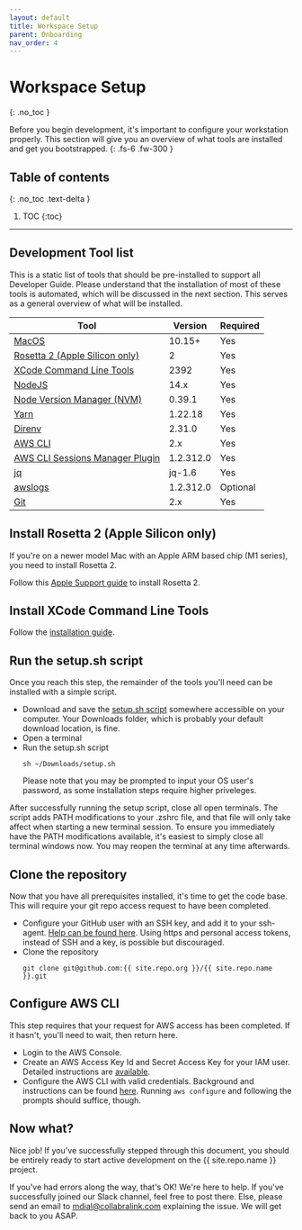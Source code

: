 ```yaml
---
layout: default
title: Workspace Setup
parent: Onboarding
nav_order: 4
---
```


# Workspace Setup
{: .no_toc }

Before you begin development, it's important to configure your workstation properly. This section will give you an overview of what tools are installed and get you bootstrapped.
{: .fs-6 .fw-300 }

## Table of contents
{: .no_toc .text-delta }

1. TOC
{:toc}
---

## Development Tool list
This is a static list of tools that should be pre-installed to support all Developer Guide. Please understand that the installation of most of these tools is automated, which will be discussed in the next section.  This serves as a general overview of what will be installed.

| Tool                                                                              | Version   | Required |
| --------------------------------------------------------------------------------- | --------- | -------- |
| [MacOS](https://www.apple.com/macos/monterey/)                                    | 10.15+    | Yes      |
| [Rosetta 2 (Apple Silicon only)](https://support.apple.com/en-us/HT211861)        | 2         | Yes      |
| [XCode Command Line Tools](https://mac.install.guide/commandlinetools/index.html) | 2392      | Yes      |
| [NodeJS](https://nodejs.org/en/)                                                  | 14.x      | Yes      |
| [Node Version Manager (NVM)](https://github.com/nvm-sh/nvm)                       | 0.39.1    | Yes      |
| [Yarn](https://yarnpkg.com/)                                                      | 1.22.18   | Yes      |
| [Direnv](https://direnv/)                                                         | 2.31.0    | Yes      |
| [AWS CLI ](https://aws.amazon.com/cli/)                                           | 2.x       | Yes      |
| [AWS CLI Sessions Manager Plugin][ssmpluginlink]                                  | 1.2.312.0 | Yes      |
| [jq](https://stedolan.github.io/jq/)                                              | jq-1.6    | Yes      |
| [awslogs](https://github.com/jorgebastida/awslogs)                                | 1.2.312.0 | Optional |
| [Git](https://git-scm.com/)                                                       | 2.x       | Yes      |

[ssmpluginlink]: https://docs.aws.amazon.com/systems-manager/latest/userguide/session-manager-working-with-install-plugin.html


## Install Rosetta 2 (Apple Silicon only)

If you're on a newer model Mac with an Apple ARM based chip (M1 series), you need to install Rosetta 2.

Follow this [Apple Support guide](https://support.apple.com/en-us/HT211861) to install Rosetta 2.

## Install XCode Command Line Tools

Follow the [installation guide](https://mac.install.guide/commandlinetools/index.html).

## Run the setup.sh script

Once you reach this step, the remainder of the tools you'll need can be installed with a simple script.

- Download and save the [setup.sh script](../../../assets/setup.sh) somewhere accessible on your computer. Your Downloads folder, which is probably your default download location, is fine.
- Open a terminal
- Run the setup.sh script
  ```
  sh ~/Downloads/setup.sh
  ```
  Please note that you may be prompted to input your OS user's password, as some installation steps require higher priveleges.

After successfully running the setup script, close all open terminals. The script adds PATH modifications to your .zshrc file, and that file will only take affect when starting a new terminal session. To ensure you immediately have the PATH modifications available, it's easiest to simply close all terminal windows now. You may reopen the terminal at any time afterwards.

## Clone the repository

Now that you have all prerequisites installed, it's time to get the code base. This will require your git repo access request to have been completed.

- Configure your GitHub user with an SSH key, and add it to your ssh-agent. [Help can be found here](https://docs.github.com/en/authentication/connecting-to-github-with-ssh/generating-a-new-ssh-key-and-adding-it-to-the-ssh-agent). Using https and personal access tokens, instead of SSH and a key, is possible but discouraged.
- Clone the repository
  ```
  git clone git@github.com:{{ site.repo.org }}/{{ site.repo.name }}.git
  ```

## Configure AWS CLI

This step requires that your request for AWS access has been completed. If it hasn't, you'll need to wait, then return here.

- Login to the AWS Console.
- Create an AWS Access Key Id and Secret Access Key for your IAM user. Detailed instructions are [available](https://docs.aws.amazon.com/IAM/latest/UserGuide/id_credentials_access-keys.html#Using_CreateAccessKey).
- Configure the AWS CLI with valid credentials. Background and instructions can be found [here](https://docs.aws.amazon.com/cli/latest/userguide/cli-chap-configure.html). Running `aws configure` and following the prompts should suffice, though.

## Now what?

Nice job! If you've successfully stepped through this document, you should be entirely ready to start active development on the {{ site.repo.name }} project.

If you've had errors along the way, that's OK! We're here to help. If you've successfully joined our Slack channel, feel free to post there.  Else, please send an email to mdial@collabralink.com explaining the issue. We will get back to you ASAP.
